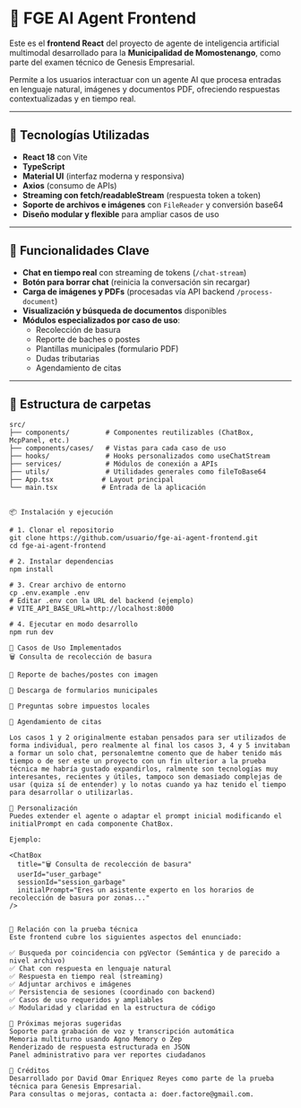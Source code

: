 # 🧠 FGE AI Agent Frontend

Este es el **frontend React** del proyecto de agente de inteligencia artificial multimodal desarrollado para la **Municipalidad de Momostenango**, como parte del examen técnico de Genesis Empresarial.

Permite a los usuarios interactuar con un agente AI que procesa entradas en lenguaje natural, imágenes y documentos PDF, ofreciendo respuestas contextualizadas y en tiempo real.

---

## 🚀 Tecnologías Utilizadas

- **React 18** con Vite
- **TypeScript**
- **Material UI** (interfaz moderna y responsiva)
- **Axios** (consumo de APIs)
- **Streaming con fetch/readableStream** (respuesta token a token)
- **Soporte de archivos e imágenes** con `FileReader` y conversión base64
- **Diseño modular y flexible** para ampliar casos de uso

---

## 🎯 Funcionalidades Clave

- **Chat en tiempo real** con streaming de tokens (`/chat-stream`)
- **Botón para borrar chat** (reinicia la conversación sin recargar)
- **Carga de imágenes y PDFs** (procesadas vía API backend `/process-document`)
- **Visualización y búsqueda de documentos** disponibles
- **Módulos especializados por caso de uso**:
  - Recolección de basura
  - Reporte de baches o postes
  - Plantillas municipales (formulario PDF)
  - Dudas tributarias
  - Agendamiento de citas

---

## 📁 Estructura de carpetas

```plaintext
src/
├── components/         # Componentes reutilizables (ChatBox, McpPanel, etc.)
├── components/cases/   # Vistas para cada caso de uso
├── hooks/              # Hooks personalizados como useChatStream
├── services/           # Módulos de conexión a APIs
├── utils/              # Utilidades generales como fileToBase64
├── App.tsx            # Layout principal
└── main.tsx           # Entrada de la aplicación


📦 Instalación y ejecución

# 1. Clonar el repositorio
git clone https://github.com/usuario/fge-ai-agent-frontend.git
cd fge-ai-agent-frontend

# 2. Instalar dependencias
npm install

# 3. Crear archivo de entorno
cp .env.example .env
# Editar .env con la URL del backend (ejemplo)
# VITE_API_BASE_URL=http://localhost:8000

# 4. Ejecutar en modo desarrollo
npm run dev

🧪 Casos de Uso Implementados
🗑️ Consulta de recolección de basura

🚧 Reporte de baches/postes con imagen

📄 Descarga de formularios municipales

🧾 Preguntas sobre impuestos locales

📅 Agendamiento de citas

Los casos 1 y 2 originalmente estaban pensados para ser utilizados de forma individual, pero realmente al final los casos 3, 4 y 5 invitaban a formar un solo chat, personalemtne comento que de haber tenido más tiempo o de ser este un proyecto con un fin ulterior a la prueba técnica me habría gustado expandirlos, ralmente son tecnologías muy interesantes, recientes y útiles, tampoco son demasiado complejas de usar (quiza sí de entender) y lo notas cuando ya haz tenido el tiempo para desarrollar o utilizarlas.

🔧 Personalización
Puedes extender el agente o adaptar el prompt inicial modificando el initialPrompt en cada componente ChatBox.

Ejemplo:

<ChatBox
  title="🗑️ Consulta de recolección de basura"
  userId="user_garbage"
  sessionId="session_garbage"
  initialPrompt="Eres un asistente experto en los horarios de recolección de basura por zonas..."
/>


🧠 Relación con la prueba técnica
Este frontend cubre los siguientes aspectos del enunciado:

✅ Busqueda por coincidencia con pgVector (Semántica y de parecido a nivel archivo)
✅ Chat con respuesta en lenguaje natural
✅ Respuesta en tiempo real (streaming)
✅ Adjuntar archivos e imágenes
✅ Persistencia de sesiones (coordinado con backend)
✅ Casos de uso requeridos y ampliables
✅ Modularidad y claridad en la estructura de código

🧩 Próximas mejoras sugeridas
Soporte para grabación de voz y transcripción automática
Memoria multiturno usando Agno Memory o Zep
Renderizado de respuesta estructurada en JSON
Panel administrativo para ver reportes ciudadanos

🤝 Créditos
Desarrollado por David Omar Enriquez Reyes como parte de la prueba técnica para Genesis Empresarial.
Para consultas o mejoras, contacta a: doer.factore@gmail.com.

